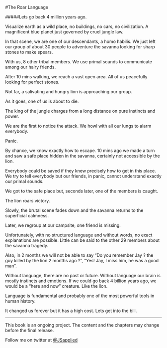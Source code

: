 #The Roar Language

#####Lets go back 4 million years ago.

Visualize earth as a wild place, no buildings, no cars, no civilization. A magnificent blue planet just governed by cruel jungle law.

In that scene, we are one of our descendants, a homo habilis. 
We just left our group of about 30 people to adventure the savanna looking for sharp stones to make spears.

With us, 8 other tribal members.  We use primal sounds to communicate among our hairy friends. 

After 10 mins walking,  we reach a vast open area. All of us peacefully looking for perfect stones. 

Not far, a salivating and hungry lion is approaching our group.

As it goes, one of us is about to die.

The king of the jungle charges from a long distance on pure instincts and power.

We are the first to notice the attack. We howl with all our lungs to alarm everybody.

Panic.

By chance, we know exactly how to escape. 10 mins ago we made a turn and saw a safe place hidden in the savanna, certainly not accessible by the lion.

Everybody could be saved if they knew precisely how to get in this place. We try to tell everybody but our friends, in panic, cannot understand exactly our primal sounds.

We got to the safe place but, seconds later, one of the members is caught.

The lion roars victory.

Slowly, the brutal scene fades down and the savanna returns to the superficial calmness.

Later, we regroup at our campsite, one friend is missing.

Unfortunately, with no structured language and without words, no exact explanations are possible. Little can be said to the other 29 members about the savanna tragedy.

Also, in 2 months we will not be able to say “Do you remember Jay ? the guy killed by the lion 2 months ago ?”, “Yes! Jay, I miss him, he was a good man”.

Without language, there are no past or future. Without language our brain is mostly instincts and emotions. If we could go back 4 billion years ago, we would be a “here and now” creature. Like the lion.   

Language is fundamental and probably one of the most powerful tools in human history.  

It changed us forever but it has a high cost. Lets get into the bill.


***

This book is an ongoing project. The content and the chapters may change before the final release.

Follow me on twitter at [@JSapplied](https://twitter.com/JSapplied) 


